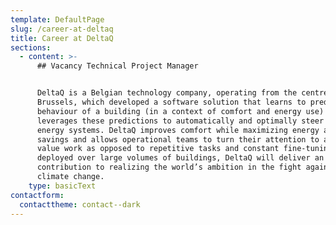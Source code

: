 ```yaml
---
template: DefaultPage
slug: /career-at-deltaq
title: Career at DeltaQ
sections:
  - content: >-
      ## Vacancy Technical Project Manager


      DeltaQ is a Belgian technology company, operating from the centre of
      Brussels, which developed a software solution that learns to predict the
      behaviour of a building (in a context of comfort and energy use) and
      leverages these predictions to automatically and optimally steer the
      energy systems. DeltaQ improves comfort while maximizing energy and CO 2
      savings and allows operational teams to turn their attention to added
      value work as opposed to repetitive tasks and constant fine-tuning. When
      deployed over large volumes of buildings, DeltaQ will deliver an important
      contribution to realizing the world’s ambition in the fight against
      climate change.
    type: basicText
contactform:
  contacttheme: contact--dark
---
```


